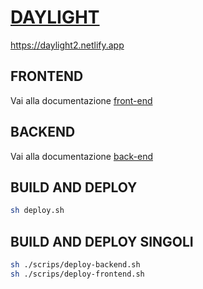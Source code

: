 #  [DAYLIGHT](https://daylight2.netlify.app) 

<a target="_blank" href="https://daylight2.netlify.app">https://daylight2.netlify.app</a>
<br/>

## FRONTEND
Vai alla documentazione [front-end](./front-end)


## BACKEND
Vai alla documentazione [back-end](./back-end)


## BUILD AND DEPLOY
```bash
sh deploy.sh
```


## BUILD AND DEPLOY SINGOLI
```bash
sh ./scrips/deploy-backend.sh
sh ./scrips/deploy-frontend.sh
```